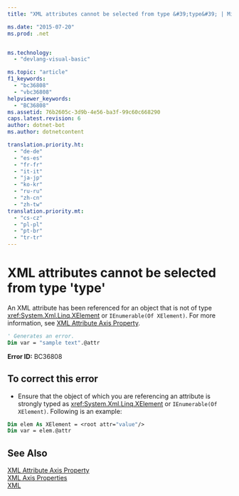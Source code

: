 ```yaml
---
title: "XML attributes cannot be selected from type &#39;type&#39; | Microsoft Docs"

ms.date: "2015-07-20"
ms.prod: .net


ms.technology: 
  - "devlang-visual-basic"

ms.topic: "article"
f1_keywords: 
  - "bc36808"
  - "vbc36808"
helpviewer_keywords: 
  - "BC36808"
ms.assetid: 76b2605c-3d9b-4e56-ba3f-99c60c668290
caps.latest.revision: 6
author: dotnet-bot
ms.author: dotnetcontent

translation.priority.ht: 
  - "de-de"
  - "es-es"
  - "fr-fr"
  - "it-it"
  - "ja-jp"
  - "ko-kr"
  - "ru-ru"
  - "zh-cn"
  - "zh-tw"
translation.priority.mt: 
  - "cs-cz"
  - "pl-pl"
  - "pt-br"
  - "tr-tr"
---
```

# XML attributes cannot be selected from type &#39;type&#39;
An XML attribute has been referenced for an object that is not of type <xref:System.Xml.Linq.XElement> or `IEnumerable(Of XElement)`. For more information, see [XML Attribute Axis Property](../../visual-basic/language-reference/xml-axis/xml-attribute-axis-property.md).  
  
```vb  
' Generates an error.  
Dim var = "sample text".@attr  
```  
  
 **Error ID:** BC36808  
  
## To correct this error  
  
-   Ensure that the object of which you are referencing an attribute is strongly typed as <xref:System.Xml.Linq.XElement> or `IEnumerable(Of XElement)`. Following is an example:  
  
```vb  
Dim elem As XElement = <root attr="value"/>  
Dim var = elem.@attr  
```  
  
## See Also  
 [XML Attribute Axis Property](../../visual-basic/language-reference/xml-axis/xml-attribute-axis-property.md)   
 [XML Axis Properties](../../visual-basic/language-reference/xml-axis/xml-axis-properties.md)   
 [XML](../../visual-basic/programming-guide/language-features/xml/index.md)
